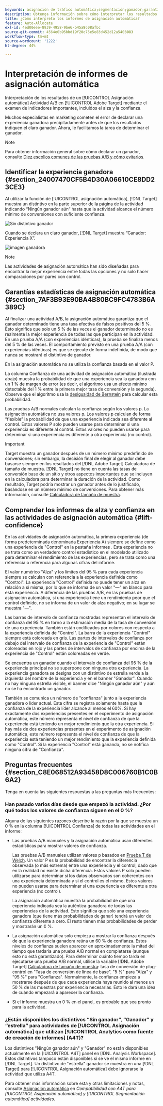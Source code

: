 ```yaml
---
keywords: asignación de tráfico automática;segmentación;ganador;garantía estadística;confianza;determinar ganador;alza;confianza;predeterminada;experiencia predeterminada;asignación automática;asignación automática
description: Obtenga información sobre cómo interpretar los resultados de una actividad A/B de asignación automática en Adobe [!DNL Target] mediante el examen de indicadores importantes, incluidos el alza y la confianza.
title: ¿Cómo interpreto los informes de asignación automática?
feature: Auto-Allocate
exl-id: 4ed00eee-8939-4958-9be6-b45a8c08afbc
source-git-commit: 4564e0b95bbd19f20c75e5e83d452d12a5403083
workflow-type: tm+mt
source-wordcount: '1222'
ht-degree: 44%

---
```


# Interpretación de informes de asignación automática

Interpretación de los resultados de un [!UICONTROL Asignación automática] Actividad A/B en [!UICONTROL Adobe Target] mediante el examen de indicadores importantes, incluidos el alza y la confianza.

Muchos especialistas en marketing cometen el error de declarar una experiencia ganadora precipitadamente antes de que los resultados indiquen el claro ganador. Ahora, le facilitamos la tarea de determinar el ganador.

>[!NOTE]
>
>Para obtener información general sobre cómo declarar un ganador, consulte [Diez escollos comunes de las pruebas A/B y cómo evitarlos](/help/main/c-activities/t-test-ab/common-ab-testing-pitfalls.md).

## Identificar la experiencia ganadora {#section_24007470CF5B4D30A06610CE8DD23CE3}

Al utilizar la función de [!UICONTROL asignación automática], [!DNL Target] muestra un distintivo en la parte superior de la página de la actividad indicando “Ningún ganador aún” hasta que la actividad alcance el número mínimo de conversiones con suficiente confianza.

![Sin distintivo ganador](/help/main/c-activities/automated-traffic-allocation/assets/no-winner.png)

Cuando se declara un claro ganador, [!DNL Target] muestra “Ganador: Experiencia X”.

![imagen ganadora](assets/winner.png)

>[!NOTE]
>
>Las actividades de asignación automática han sido diseñadas para encontrar la mejor experiencia entre todas las opciones y no solo hacer comparaciones por pares con control.

## Garantías estadísticas de asignación automática {#section_7AF3B93E90BA4B80BC9FC4783B6A389C}

Al finalizar una actividad A/B, la asignación automática garantiza que el ganador determinado tiene una tasa efectiva de falsos positivos del 5 %. Esto significa que solo un 5 % de las veces el ganador determinado no es realmente la mejor experiencia de todas las que participan en la actividad. En una prueba A/A (con experiencias idénticas), la prueba se finaliza menos del 5 % de las veces. El comportamiento previsto en una prueba A/A (con experiencias idénticas) es que se ejecute de forma indefinida, de modo que nunca se mostrará el distintivo de ganador.

En la asignación automática no se utiliza la confianza basada en el valor P.

La columna Confianza de una actividad de asignación automática (ilustrada abajo) muestra la probabilidad de que una experiencia sea la ganadora con un 1 % de margen de error (es decir, el algoritmo usa un efecto mínimo detectable del 1 % entre la primera mejor tasa de conversión y la segunda). Observe que el algoritmo usa la [desigualdad de Bernstein](https://en.wikipedia.org/wiki/Bernstein_inequalities_%28probability_theory%29) para calcular esta probabilidad.

Las pruebas A/B normales calculan la confianza según los valores p. La asignación automática no usa valores p. Los valores p calculan de forma “flexible” la probabilidad de que una experiencia indicada sea diferente al control. Estos valores P solo pueden usarse para determinar si una experiencia es diferente al control. Estos valores no pueden usarse para determinar si una experiencia es diferente a otra experiencia (no control).

>[!IMPORTANT]
>
>Target muestra un ganador después de un número mínimo predefinido de conversiones; sin embargo, la decisión final de elegir al ganador debe basarse siempre en los resultados del [!DNL Adobe Target] Calculadora de tamaño de muestra. [!DNL Target] no tiene en cuenta las tasas de conversión base de un sitio y otros aspectos importantes que se incluyen en la calculadora para determinar la duración de la actividad. Como resultado, Target podría mostrar un ganador antes de lo justificado, basándose en un número mínimo de conversiones. Para obtener más información, consulte [Calculadora de tamaño de muestra](/help/main/c-activities/t-test-ab/sample-size-determination.md#section_6B8725BD704C4AFE939EF2A6B6E834E6).

## Comprender los informes de alza y confianza en las actividades de asignación automática {#lift-confidence}

En las actividades de asignación automática, la primera experiencia (de forma predeterminada denominada Experiencia A) siempre se define como una experiencia de &quot;Control&quot; en la pestaña Informes . Esta experiencia no se trata como un verdadero control estadístico en el modelado utilizado para determinar el rendimiento de las experiencias, pero se trata como una referencia o referencia para algunas cifras del informe.

El valor numérico &quot;Alza&quot; y los límites del 95 % para cada experiencia siempre se calculan con referencia a la experiencia definida como &quot;Control&quot;. La experiencia &quot;Control&quot; definida no puede tener un alza en relación a sí misma, por lo que se informa de un valor &quot;—&quot; en blanco para esta experiencia. A diferencia de las pruebas A/B, en las pruebas de asignación automática, si una experiencia tiene un rendimiento peor que el control definido, no se informa de un valor de alza negativo; en su lugar se muestra &quot;—&quot;.

Las barras de intervalo de confianza mostradas representan el intervalo de confianza del 95 % en torno a la estimación media de la tasa de conversión de una experiencia. También están codificados por colores con respecto a la experiencia definida de &quot;Control&quot;. La barra de la experiencia &quot;Control&quot; siempre está coloreada en gris. Las partes de intervalos de confianza por debajo del intervalo de confianza de la experiencia de &quot;Control&quot; están coloreadas en rojo y las partes de intervalos de confianza por encima de la experiencia de &quot;Control&quot; están coloreadas en verde.

Se encuentra un ganador cuando el intervalo de confianza del 95 % de la experiencia principal no se superpone con ninguna otra experiencia. La experiencia ganadora se designa con un distintivo de estrella verde a la izquierda del nombre de la experiencia y en el banner &quot;Ganador&quot;. Cuando no hay ninguna estrella visible, el banner dice &quot;Ningún ganador aún&quot; y aún no se ha encontrado un ganador.

También se comunica un número de &quot;confianza&quot; junto a la experiencia ganadora o líder actual. Esta cifra se registra solamente hasta que la confianza de la experiencia líder alcance al menos el 60%. Si hay exactamente dos experiencias presentes en el experimento de asignación automática, este número representa el nivel de confianza de que la experiencia está teniendo un mejor rendimiento que la otra experiencia. Si hay más de dos experiencias presentes en el experimento de asignación automática, este número representa el nivel de confianza de que la experiencia está teniendo un mejor rendimiento que la experiencia definida como &quot;Control&quot;. Si la experiencia &quot;Control&quot; está ganando, no se notifica ninguna cifra de &quot;Confianza&quot;.

## Preguntas frecuentes {#section_C8E068512A93458D8C006760B1C0B6A2}

Tenga en cuenta las siguientes respuestas a las preguntas más frecuentes:

### Han pasado varios días desde que empezó la actividad. ¿Por qué todos los valores de confianza siguen en el 0 %?

Alguna de las siguientes razones describe la razón por la que se muestra un 0 % en la columna [!UICONTROL Confianza] de todas las actividades en el informe:

* Las pruebas A/B manuales y la asignación automática usan diferentes estadísticas para mostrar valores de confianza.

   Las pruebas A/B manuales utilizan valores p basados en [Prueba T de Welch](https://en.wikipedia.org/wiki/Welch%27s_t-test). Un valor P es la probabilidad de encontrar la diferencia observada (o más extrema) entre una experiencia y el control, dado que en la realidad no existe dicha diferencia. Estos valores P solo pueden utilizarse para determinar si los datos observados son coherentes con una experiencia determinada y si el control es el mismo. Estos valores no pueden usarse para determinar si una experiencia es diferente a otra experiencia (no control).

   La asignación automática muestra la probabilidad de que una experiencia indicada sea la auténtica ganadora de todas las experiencias de la actividad. Esto significa que solo una experiencia ganadora (que tiene más probabilidades de ganar) tendrá un valor de confianza diferente a cero. El resto tienen más probabilidades de perder y mostrarán un 0 %.

* La asignación automática solo empieza a mostrar la confianza después de que la experiencia ganadora reúna un 60 % de confianza. Estos niveles de confianza suelen aparecer en aproximadamente la mitad del tiempo que tardaría una prueba A/B normal en completarse (aunque esto no está garantizado). Para determinar cuánto tiempo tarda en ejecutarse una prueba A/B normal, utilice la variable [!DNL Adobe Target] [Calculadora de tamaño de muestra](/help/main/c-activities/t-test-ab/sample-size-determination.md#section_6B8725BD704C4AFE939EF2A6B6E834E6): tasa de conversión de plug-control en &quot;Tasa de conversión de línea de base&quot;, &quot;5 %&quot; para &quot;Alza&quot; y &quot;95 %&quot; para &quot;Confianza&quot;. Normalmente, la confianza empieza a mostrarse después de que cada experiencia haya reunido al menos un 50 % de las muestras por experiencia necesarias. Esto le dará una idea de cuándo empezará a aparecer la confianza.

* Si el informe muestra un 0 % en el panel, es probable que sea pronto para la actividad.

### ¿Están disponibles los distintivos “Sin ganador”, “Ganador” y “estrella” para actividades de [!UICONTROL Asignación automática] que utilizan [!UICONTROL Analytics como fuente de creación de informes] (A4T)?

Los distintivos &quot;Ningún ganador aún&quot; y &quot;Ganador&quot; no están disponibles actualmente en la [!UICONTROL A4T] panel en [!DNL Analysis Workspace]. Estos distintivos tampoco están disponibles si se ve el mismo informe en [!DNL Target]. Un distintivo de &quot;estrella&quot; ganador se muestra en una [!DNL Target] para [!UICONTROL Asignación automática] debe ignorarse la actividad que utiliza A4T.

Para obtener más información sobre esta y otras limitaciones y notas, consulte [Asignación automática](/help/main/c-integrating-target-with-mac/a4t/a4t-at-aa.md#aa) en *Compatibilidad con A4T para [!UICONTROL Asignación automática] y [!UICONTROL Segmentación automática] actividades*.


